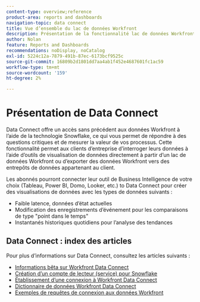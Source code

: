 ```yaml
---
content-type: overview;reference
product-area: reports and dashboards
navigation-topic: data connect
title: Vue d’ensemble du lac de données Workfront
description: Présentation de la fonctionnalité lac de données Workfront
author: Nolan
feature: Reports and Dashboards
recommendations: noDisplay, noCatalog
exl-id: 5224c12a-7879-491b-87ec-6173bcf9525c
source-git-commit: 16809b2d1801dd7aa4ab1f452e4687601fc1ac59
workflow-type: tm+mt
source-wordcount: '159'
ht-degree: 2%

---
```


# Présentation de Data Connect

Data Connect offre un accès sans précédent aux données Workfront à l’aide de la technologie Snowflake, ce qui vous permet de répondre à des questions critiques et de mesurer la valeur de vos processus. Cette fonctionnalité permet aux clients d’entreprise d’interroger leurs données à l’aide d’outils de visualisation de données directement à partir d’un lac de données Workfront ou d’exporter des données Workfront vers des entrepôts de données appartenant au client.

Les abonnés pourront connecter leur outil de Business Intelligence de votre choix (Tableau, Power BI, Domo, Looker, etc.) to Data Connect pour créer des visualisations de données avec les types de données suivants :

* Faible latence, données d’état actuelles
* Modification des enregistrements d’événement pour les comparaisons de type &quot;point dans le temps&quot;
* Instantanés historiques quotidiens pour l’analyse des tendances

## Data Connect : index des articles

Pour plus d’informations sur Data Connect, consultez les articles suivants :

* [Informations bêta sur Workfront Data Connect](/help/quicksilver/product-announcements/betas/data-lake-beta/data-lake-beta-information.md)
* [Création d’un compte de lecteur (service) pour Snowflake](/help/quicksilver/reports-and-dashboards/data-lake/create-a-reader-account.md)
* [Établissement d’une connexion à Workfront Data Connect](/help/quicksilver/reports-and-dashboards/data-lake/share-data-externally.md)
* [Dictionnaire de données Workfront Data Connect](/help/quicksilver/reports-and-dashboards/data-lake/data-dictionary.md)
* [Exemples de requêtes de connexion aux données Workfront](/help/quicksilver/reports-and-dashboards/data-lake/basic-query-examples.md)
